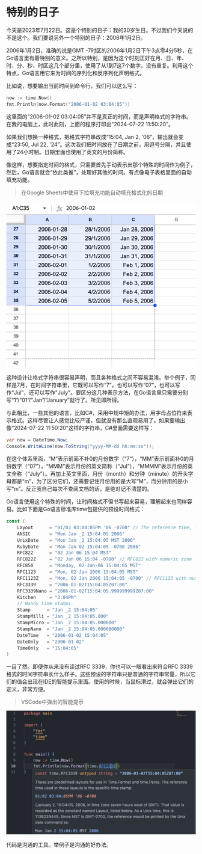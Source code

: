 # 特别的日子

今天是2023年7月22日。这是个特别的日子：我的30岁生日。不过我们今天说的不是这个。我们要说另外一个特别的日子：2006年1月2日。

2006年1月2日，准确的说是GMT -7时区的2006年1月2日下午3点零4分5秒，在Go语言里有着特别的意义。之所以特别，是因为这个时刻正好在月、日、年、时、分、秒、时区这几个部分里，使用了从1到7这7个数字，没有重复。利用这个特点，Go语言用它来为时间的序列化和反序列化声明格式。

比如说，想要输出当前时间到命令行，我们可以这么写：

```go
now := time.Now()
fmt.Println(now.Format("2006-01-02 03:04:05"))
```

这里面的“2006-01-02 03:04:05”并不是真正的时间，而是声明格式的字符串。在我的电脑上，此时此刻，上面的程序打印出“2024-07-22 11:50:20”。

如果我们想换一种格式，把格式字符串改成“15:04, Jan 2, '06”，输出就会变成“23:50, Jul 22, '24”。这次我们把时间放在了日期之前，用逗号分隔，并且使用了24小时制。日期里面也使用了英文的月份简称。

像这样，想要指定时间的格式，只需要首先手动表示出那个特殊的时间作为例子，然后，Go语言就会“依此类推”，处理好其他的时间。有点像电子表格里面的自动填充功能。

> 在Google Sheets中使用下拉填充功能自动填充格式化的日期

![](./spreadsheet.png)

这种设计让格式字符串很容易声明，而且各种格式之间不容易混淆。举个例子，同样是7月，在时间字符串里，它既可以写作“7”，也可以写作“07”，也可以写作“Jul”，还可以写作"July"。要区分这几种表示方法，在Go语言里只需要分别写“1”/“01”/“Jan”/“January”就行了。所见即所得。

与此相比，一些其他的语言，比如C#，采用中规中矩的办法，用字母占位符来表示格式。这样尽管让人感觉比较严谨，但就没有那么直观易用了。如果要输出像“2024-07-22 11:50:20”这样的字符串，C#里面需要这样写：

```csharp
var now = DateTime.Now;
Console.WriteLine(now.ToString("yyyy-MM-dd hh:mm:ss"));
```

在这个体系里面，“M”表示前面不补0的月份数字（“7”），“MM”表示前面补0的月份数字（“07”），“MMM”表示月份的英文简称（“Jul”），“MMMM”表示月份的英文全称（“July”）。再加上英文里面，月份（month）和分钟（minute）的开头字母都是“m”，为了区分它们，还需要记住月份用的是大写“M”，而分钟用的是小写“m”。反正我自己每次不查阅文档的话，是绝对记不清楚的。

Go语言使用这个特殊的时间，让时间格式不但书写起来容易，理解起来也同样容易。比如下面是Go语言标准库time包提供的预设时间格式：

```go
const (
	Layout      = "01/02 03:04:05PM '06 -0700" // The reference time, in numerical order.
	ANSIC       = "Mon Jan _2 15:04:05 2006"
	UnixDate    = "Mon Jan _2 15:04:05 MST 2006"
	RubyDate    = "Mon Jan 02 15:04:05 -0700 2006"
	RFC822      = "02 Jan 06 15:04 MST"
	RFC822Z     = "02 Jan 06 15:04 -0700" // RFC822 with numeric zone
	RFC850      = "Monday, 02-Jan-06 15:04:05 MST"
	RFC1123     = "Mon, 02 Jan 2006 15:04:05 MST"
	RFC1123Z    = "Mon, 02 Jan 2006 15:04:05 -0700" // RFC1123 with numeric zone
	RFC3339     = "2006-01-02T15:04:05Z07:00"
	RFC3339Nano = "2006-01-02T15:04:05.999999999Z07:00"
	Kitchen     = "3:04PM"
	// Handy time stamps.
	Stamp      = "Jan _2 15:04:05"
	StampMilli = "Jan _2 15:04:05.000"
	StampMicro = "Jan _2 15:04:05.000000"
	StampNano  = "Jan _2 15:04:05.000000000"
	DateTime   = "2006-01-02 15:04:05"
	DateOnly   = "2006-01-02"
	TimeOnly   = "15:04:05"
)
```

一目了然。即便你从来没有读过RFC 3339，你也可以一眼看出来符合RFC 3339格式的时间字符串长什么样子。这些预设的字符串只是普通的字符串常量，所以它们的值会出现在IDE的智能提示里面。使用的时候，当鼠标滑过，就会弹出它们的定义，非常方便。

> VSCode中弹出的智能提示

![](./intellisence.png)

代码是沟通的工具。举例子是沟通的好办法。